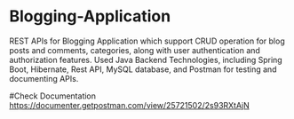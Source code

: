 # Blogging-Application
REST APIs for Blogging Application which support CRUD operation for blog posts and comments, categories, along with user authentication and authorization features. Used Java Backend Technologies, including Spring Boot, Hibernate, Rest API, MySQL database, and Postman for testing and documenting APIs.

#Check Documentation
https://documenter.getpostman.com/view/25721502/2s93RXtAjN
